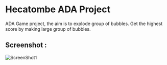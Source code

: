# Hecatombe ADA Project 

ADA Game project, the aim is to explode group of bubbles. Get the highest score by making large group of bubbles.

## Screenshot :  
  
![ScreenShot1](https://raw.github.com/RedFish/ADAGame/master/Screenshots/Screenshot_1.png)
